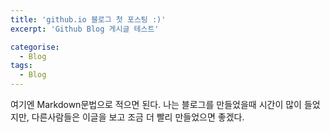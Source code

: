 ```yaml
---
title: 'github.io 블로그 첫 포스팅 :)'
excerpt: 'Github Blog 게시글 테스트'

categorise:
  - Blog
tags:
  - Blog
---
```


여기엔 Markdown문법으로 적으면 된다.
나는 블로그를 만들었을때 시간이 많이 들었지만, 다른사람들은 이글을 보고
조금 더 빨리 만들었으면 좋겠다.
